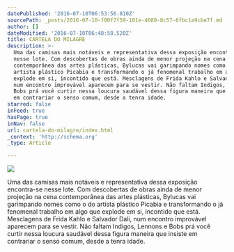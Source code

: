 ```yaml
---
datePublished: '2016-07-10T06:53:56.810Z'
sourcePath: _posts/2016-07-10-f00f7f59-101e-4680-8c57-6fbc1a9cbe7f.md
author: []
dateModified: '2016-07-10T06:48:58.520Z'
title: CARTELA DO MILAGRE
description: >-
  Uma das camisas mais notáveis e representativa dessa exposição encontra-se
  nesse lote. Com descobertas de obras ainda de menor projeção na cena
  contemporânea das artes plásticas, Bylucas vai garimpando nomes como o do
  artista plástico Picabia e transformando o já fenomenal trabalho em algo que
  explode em si, incontido que está. Mesclagens de Frida Kahlo e Salvador Dali,
  num encontro improvável aparecem para se vestir. Não faltam Indigos, Lennons e
  Bobs prá você curtir nessa loucura saudável dessa figura maneira que insiste
  em contrariar o senso comum, desde a tenra idade. 
starred: false
inFeed: true
hasPage: true
inNav: false
url: cartela-do-milagre/index.html
_context: 'http://schema.org'
_type: Article

---
```

![](https://imgflo.herokuapp.com/graph/vahj1ThiexotieMo/ad2dc066e9a0203a574a263948584446/croprotate.jpg?cropheight=1334&cropwidth=2402&degrees=0&input=https%3A%2F%2Fthe-grid-user-content.s3-us-west-2.amazonaws.com%2F5fb99105-d2b0-4a60-8970-fcc0e2929df7.jpg&x=38&y=0)

Uma das camisas mais notáveis e representativa dessa exposição encontra-se nesse lote. Com descobertas de obras ainda de menor projeção na cena contemporânea das artes plásticas, Bylucas vai garimpando nomes como o do artista plástico Picabia e transformando o já fenomenal trabalho em algo que explode em si, incontido que está. Mesclagens de Frida Kahlo e Salvador Dali, num encontro improvável aparecem para se vestir. Não faltam Indigos, Lennons e Bobs prá você curtir nessa loucura saudável dessa figura maneira que insiste em contrariar o senso comum, desde a tenra idade.